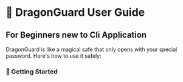 # 📖 DragonGuard User Guide

## For Beginners new to Cli <Command Line Interface> Application
DragonGuard is like a magical safe that only opens with your special password. Here's how to use it safely:

### 🏁 Getting Started
